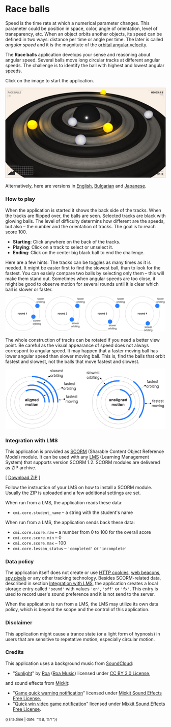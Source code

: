 &nbsp;
# Race balls

Speed is the time rate at which a numerical parameter changes. This parameter could be position in space, color, angle of orientation, level of transparency, etc. When an object orbits another objects, its speed can be defined in two ways: distance per time or angle per time. The later is called *angular speed* and it is the magnitute of the [orbital angular velocity](https://en.wikipedia.org/wiki/Angular_velocity).

The **Race balls** application develops your sense and reasoning about angular speed. Several balls move long circular tracks at different angular speeds. The challenge is to identify the ball with highest and lowest angular speeds.

Click on the image to start the application.

[<img src="docs/snapshot.jpg">](race-balls.html)

Alternatively, here are versions in [English](race-balls.html?lang=en), [Bulgarian](race-balls.html?lang=bg) and [Japanese](race-balls.html?lang=jp).

### How to play

When the application is started it shows the back side of the tracks. When the tracks are flipped over, the balls are seen. Selected tracks are black with glowing balls. The level of difficulty determins how different are the speeds, but also &ndash; the number and the orientation of tracks. The goal is to reach score 100. 

- **Starting**: Click anywhere on the back of the tracks.
- **Playing**:  Click on a track to select or unselect it.
- **Ending**: Click on the center big black ball to end the challenge.

Here are a few hints: The tracks can be toggles as many times as it is needed. It might be easier first to find the slowest ball, than to look for the fastest. You can easiely compare two balls by selecting only them &ndash; this will make them stand out. Sometimes when angular speeds are too close, it might be good to observe motion for several rounds until it is clear which ball is slower or faster.

<img src="docs/speed2.png">

The whole construction of tracks can be rotated if you need a better view point. Be careful as the visual appearance of speed does not always correspont to angular speed. It may happen that a faster moving ball has lower angular speed than slower moving ball. This is, find the balls that orbit fastest and slowest, not the balls that move fastest and slowest.

<img src="docs/speed.png">


### Integration with LMS

This application is provided as [SCORM](https://scorm.com/scorm-explained/one-minute-scorm-overview/) (Sharable Content Object Reference Model) module. It can be used with any [LMS](https://en.wikipedia.org/wiki/Learning_management_system) (Learning Management System) that supports version SCORM 1.2. SCORM modules are delivered as ZIP archive.

[ [Download ZIP](../../bin/race-balls.zip) ]

Follow the instruction of your LMS on how to install a SCORM module. Usually the ZIP is uploaded and a few additional settings are set.

When run from a LMS, the application reads these data:
- `cmi.core.student_name` &ndash; a string with the student's name

When run from a LMS, the application sends back these data:

- `cmi.core.score.raw` &ndash; a number from 0 to 100 for the overall score
- `cmi.core.score.min` &ndash; 0
- `cmi.core.score.max` &ndash; 100
- `cmi.core.lesson_status` &ndash; `'completed'` or `'incomplete'`

### Data policy

The application itself does not create or use [HTTP cookies](https://developer.mozilla.org/en-US/docs/Web/HTTP/Cookies), [web beacons](https://en.wikipedia.org/wiki/Web_beacon), [spy pixels](https://en.wikipedia.org/wiki/Spy_pixel) or any other tracking technology. Besides SCORM-related data, described in section [Integration with LMS](#integration-with-lms), the application creates a local storage entry called `'sound'` with values `'on'`, `'off'` or `'fx'`. This entry is used to record user's sound preference and it is not send to the server.

When the application is run from a LMS, the LMS may utilize its own data policy, which is beyond the scope and the control of this application.

### Disclaimer

This application might cause a trance state (or a light form of hypnosis) in users that are sensitive to repetative motion, especially circular motion.

### Credits

This application uses a background music from [SoundCloud](https://soundcloud.com):

- "[Sunlight](https://soundcloud.com/roa_music1031/sunlight)" by [Roa](https://soundcloud.com/roa_music1031) ([Roa Music](https://roa-music.com/)) licensed under [CC BY 3.0 License](https://creativecommons.org/licenses/by/3.0/),

and sound effects from [Mixkit](https://mixkit.co/):

- "[Game quick warning notification](https://mixkit.co/free-sound-effects/click/)" licensed under [Mixkit Sound Effects Free License](https://mixkit.co/license/#sfxFree),
- "[Quick win video game notification](https://mixkit.co/free-sound-effects/click/)" licensed under [Mixkit Sound Effects Free License](https://mixkit.co/license/#sfxFree).


	
<small>{{site.time | date: "%B, %Y"}}</small>